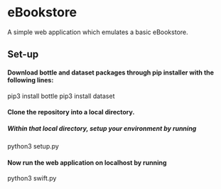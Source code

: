 # eBookstore
A simple web application which emulates a basic eBookstore.

## Set-up
#### Download bottle and dataset packages through pip installer with the following lines:
pip3 install bottle
pip3 install dataset

#### Clone the repository into a local directory.

##### Within that local directory, setup your environment by running
python3 setup.py

#### Now run the web application on localhost by running
python3 swift.py


